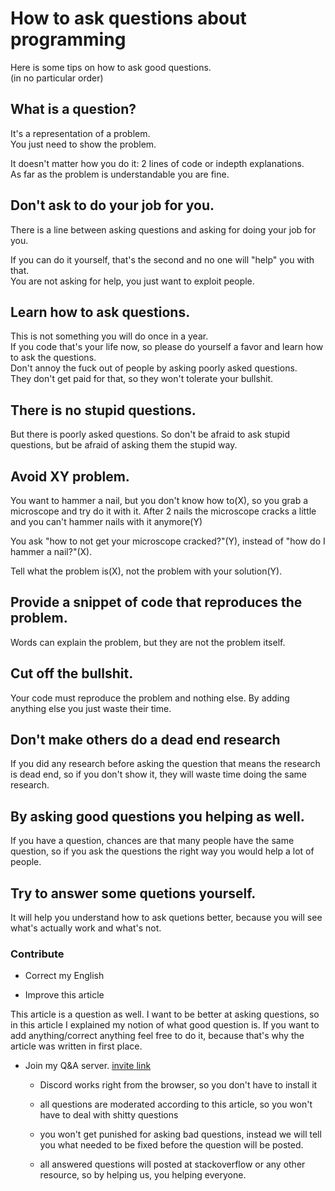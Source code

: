 # How to ask questions about programming

Here is some tips on how to ask good questions.  
(in no particular order)

## What is a question?

It's a representation of a problem.  
You just need to show the problem.

It doesn't matter how you do it:
2 lines of code or indepth explanations.  
As far as the problem is understandable you are fine.

## Don't ask to do your job for you.

There is a line between asking questions
and asking for doing your job for you.

If you can do it yourself, that's the second and no one will "help" you with that.  
You are not asking for help, you just want to exploit people.

## Learn how to ask questions.

This is not something you will do once in a year.  
If you code that's your life now, so please do yourself a favor 
and learn how to ask the questions.  
Don't annoy the fuck out of people by asking poorly asked questions.  
They don't get paid for that, so they won't tolerate your bullshit.

## There is no stupid questions.

But there is poorly asked questions.
So don't be afraid to ask stupid questions,
but be afraid of asking them the stupid way.


## Avoid XY problem.

You want to hammer a nail, but you don't know how to(X),
so you grab a microscope and try do it with it.
After 2 nails the microscope cracks a little and you can't hammer
nails with it anymore(Y)

You ask "how to not get your microscope cracked?"(Y),
instead of "how do I hammer a nail?"(X).

Tell what the problem is(X), not the problem with your solution(Y).

## Provide a snippet of code that reproduces the problem.

Words can explain the problem, but they are not the problem itself.

## Cut off the bullshit.

Your code must reproduce the problem and nothing else.
By adding anything else you just waste their time.


## Don't make others do a dead end research

If you did any research before asking the question
that means the research is dead end,
so if you don't show it, 
they will waste time doing the same research.


## By asking good questions you helping as well.

If you have a question, chances are that many people have the same question,
so if you ask the questions the right way you would help a lot of people.


## Try to answer some quetions yourself.

It will help you understand how to ask quetions better,
because you will see what's actually work and what's not.

### Contribute

* Correct my English

* Improve this article

This article is a question as well.
I want to be better at asking questions,
so in this article I explained my notion of what good question is.
If you want to add anything/correct anything feel free to do it,
because that's why the article was written in first place.

* Join my Q&A server.
[invite link](https://discord.gg/7yCeRbr)

  * Discord works right from the browser, so you don't have to install it

  * all questions are moderated according to this article,
  so you won't have to deal with shitty questions

  * you won't get punished for asking bad questions,
  instead we will tell you what needed to be fixed before the question will be posted.

  * all answered questions will posted at stackoverflow or any other resource,
  so by helping us, you helping everyone.